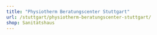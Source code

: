 ```yaml
---
title: "Physiotherm Beratungscenter Stuttgart"
url: /stuttgart/physiotherm-beratungscenter-stuttgart/
shop: Sanitätshaus
---
```

